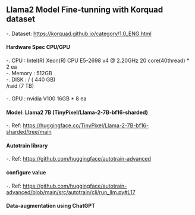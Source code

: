 
## Llama2 Model Fine-tunning with Korquad dataset

-. Dataset: https://korquad.github.io/category/1.0_ENG.html

#### Hardware Spec CPU/GPU
-. CPU       : Intel(R) Xeon(R) CPU E5-2698 v4 @ 2.20GHz 20 core(40thread) * 2 ea</br>
-. Memory : 512GB</br>
-. DISK      : /  ( 440 GB)</br>
             /raid (7 TB)</br>    
-. GPU : nvidia V100 16GB * 8 ea</br>

#### Model: Llama2 7B (TinyPixel/Llama-2-7B-bf16-sharded)
-. Ref: https://huggingface.co/TinyPixel/Llama-2-7B-bf16-sharded/tree/main

#### Autotrain library
-. Ref: https://github.com/huggingface/autotrain-advanced

#### configure value 
-. Ref: https://github.com/huggingface/autotrain-advanced/blob/main/src/autotrain/cli/run_llm.py#L17

#### Data-augmentation using ChatGPT

